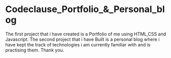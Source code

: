 # Codeclause_Portfolio_&_Personal_blog
The first project that i have created is a Portfolio of me using HTML,CSS and Javascript.
The second project that i have Built is a personal blog where i have kept the track of technologies i am currently familiar with and is practising them.
Thank you.

